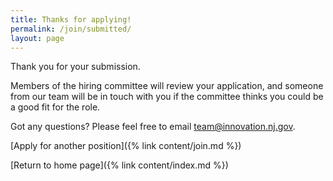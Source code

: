 ```yaml
---
title: Thanks for applying!
permalink: /join/submitted/
layout: page
---
```


Thank you for your submission.

Members of the hiring committee will review your application, and someone from our team will be in touch with you if the committee thinks you could be a good fit for the role.

Got any questions? Please feel free to email team@innovation.nj.gov.

[Apply for another position]({% link content/join.md %})

[Return to home page]({% link content/index.md %})
